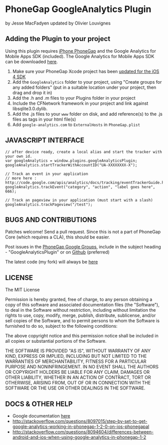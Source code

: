 # PhoneGap GoogleAnalytics Plugin #
by Jesse MacFadyen
updated by Olivier Louvignes

## Adding the Plugin to your project ##

Using this plugin requires [iPhone PhoneGap](http://github.com/phonegap/phonegap-iphone) and the Google Analytics for Mobile Apps SDK (included). The Google Analytics for Mobile Apps SDK can be downloaded [here](http://code.google.com/mobile/analytics/download.html).

1. Make sure your PhoneGap Xcode project has been [updated for the iOS 4 SDK](http://wiki.phonegap.com/Upgrade-your-PhoneGap-Xcode-Template-for-iOS-4)
2. Add the `GoogleAnalytics` folder to your project, using "Create groups for any added folders" (put in a suitable location under your project, then drag and drop it in)
3. Add the .h and .m files to your Plugins folder in your project
4. Include the CFNetwork framework in your project and link against libsqlite3.0.dylib.
5. Add the .js files to your `www` folder on disk, and add reference(s) to the .js files as <link> tags in your html file(s)
6. Add `google-analytics.com` to `ExternalHosts` in `PhoneGap.plist`

## JAVASCRIPT INTERFACE ##

    // after device ready, create a local alias and start the tracker with your own id.
    var googleAnalytics = window.plugins.googleAnalyticsPlugin;
    googleAnalytics.startTrackerWithAccountID("UA-XXXXXXXX-X");

    // Track an event in your application
    // more here : http://code.google.com/apis/analytics/docs/tracking/eventTrackerGuide.html
    googleAnalytics.trackEvent("category", "action", "label goes here", 666);

    // Track an pageview in your application (must start with a slash)
    googleAnalytics.trackPageview("/test");

## BUGS AND CONTRIBUTIONS ##

Patches welcome! Send a pull request. Since this is not a part of PhoneGap Core (which requires a CLA), this should be easier.

Post issues in the [PhoneGap Google Groups](http://groups.google.com/group/phonegap), include in the subject heading - "GoogleAnalyticsPlugin" or on [Github](http://github.com/phonegap/phonegap-plugins/issues)
(preferred)

The latest code (my fork) will always be [here](http://github.com/mgcrea/phonegap-plugins/tree/master/iPhone/GoogleAnalytics/)

## LICENSE ##

The MIT License

Permission is hereby granted, free of charge, to any person obtaining a copy of this software and associated documentation files (the "Software"), to deal in the Software without restriction, including without limitation the rights to use, copy, modify, merge, publish, distribute, sublicense, and/or sell copies of the Software, and to permit persons to whom the Software is furnished to do so, subject to the following conditions:

The above copyright notice and this permission notice shall be included in all copies or substantial portions of the Software.

THE SOFTWARE IS PROVIDED "AS IS", WITHOUT WARRANTY OF ANY KIND, EXPRESS OR IMPLIED, INCLUDING BUT NOT LIMITED TO THE WARRANTIES OF MERCHANTABILITY, FITNESS FOR A PARTICULAR PURPOSE AND NONINFRINGEMENT. IN NO EVENT SHALL THE AUTHORS OR COPYRIGHT HOLDERS BE LIABLE FOR ANY CLAIM, DAMAGES OR OTHER LIABILITY, WHETHER IN AN ACTION OF CONTRACT, TORT OR OTHERWISE, ARISING FROM, OUT OF OR IN CONNECTION WITH THE SOFTWARE OR THE USE OR OTHER DEALINGS IN THE SOFTWARE.

## DOCS & OTHER HELP ##

* Google documentation [here](http://code.google.com/mobile/analytics/docs/iphone/#gettingStarted)
* http://stackoverflow.com/questions/8097015/step-by-set-to-get-google-analytics-working-in-phonegap-1-2-0-on-ios-phonegapal
* http://stackoverflow.com/questions/8094604/differences-between-android-and-ios-when-using-google-analytics-in-phonegap-1-2
